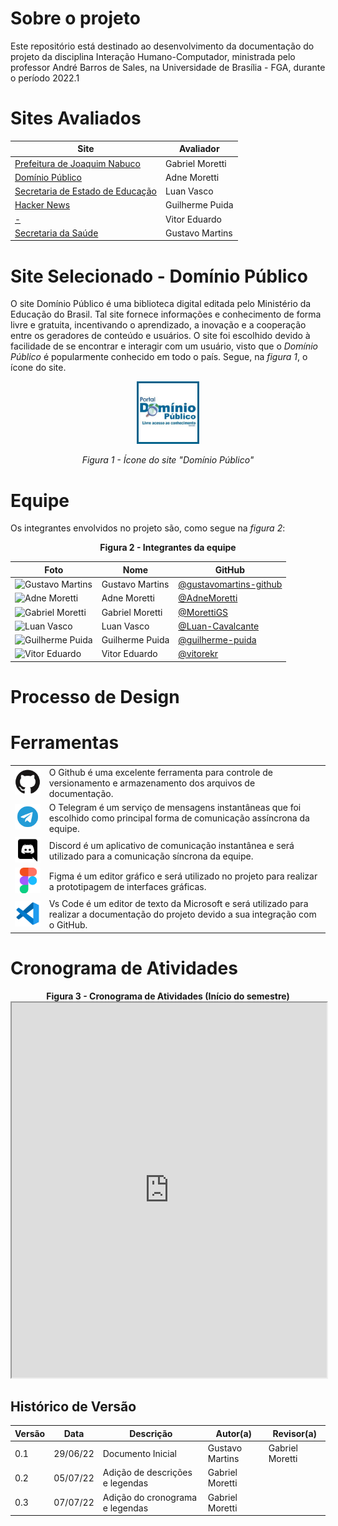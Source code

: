 # Sobre o projeto

Este repositório está destinado ao desenvolvimento da documentação do projeto da disciplina Interação Humano-Computador, ministrada pelo professor André Barros de Sales, na Universidade de Brasília - FGA, durante o período 2022.1

# Sites Avaliados
| Site |  Avaliador |
| ---- | --------- |
|[Prefeitura de Joaquim Nabuco](https://joaquimnabuco.pe.gov.br/v1/)  | Gabriel Moretti |
|[Domínio Público](http://www.dominiopublico.gov.br/pesquisa/PesquisaObraForm.do)  | Adne Moretti |
|[Secretaria de Estado de Educação](https://www.educacao.df.gov.br/)  | Luan Vasco |
|[Hacker News](https://news.ycombinator.com/)  | Guilherme Puida |
|[-](-)  | Vitor Eduardo |
|[Secretaria da Saúde](https://sivisa.saude.sp.gov.br/sivisa/) | Gustavo Martins |

# Site Selecionado - Domínio Público

O site Domínio Público é uma biblioteca digital editada pelo Ministério da Educação do Brasil. Tal site fornece informações e conhecimento de forma livre e gratuita, incentivando o aprendizado, a inovação e a cooperação entre os geradores de conteúdo e usuários. O site foi escolhido devido à facilidade de se encontrar e interagir com um usuário, visto que o _Domínio Público_ é popularmente conhecido em todo o país. Segue, na _figura 1_, o ícone do site.

<div align="center">
<img src="assets/imagens/dominio-publico_2.png" alt="Gustavo Martins" width="100">
 <p><i>Figura 1 - Ícone do site "Domínio Público"</i></p>
</div>

# Equipe

Os integrantes envolvidos no projeto são, como segue na _figura 2_:

<figcaption><center>
    <b>Figura 2 - Integrantes da equipe</b>
</figcaption>
 
| Foto | Nome | GitHub |
| ---- | ---- | ------ |
|<img src="https://github.com/gustavomartins-github.png" alt="Gustavo Martins" width="100"> | Gustavo Martins | [@gustavomartins-github](https://github.com/gustavomartins-github) |
|<img src="https://github.com/AdneMoretti.png" alt="Adne Moretti" width="100"> | Adne Moretti  | [@AdneMoretti](https://github.com/AdneMoretti) |
|<img src="https://github.com/MorettiGS.png" alt="Gabriel Moretti" width="100"> | Gabriel Moretti | [@MorettiGS](https://github.com/MorettiGS) |
|<img src="https://github.com/Luan-Cavalcante.png" alt="Luan Vasco" width="100"> | Luan Vasco | [@Luan-Cavalcante](https://github.com/Luan-Cavalcante) |
|<img src="https://github.com/guilherme-puida.png" alt="Guilherme Puida" width="100">   | Guilherme Puida | [@guilherme-puida](https://github.com/guilherme-puida) |
|<img src="https://github.com/vitorekr.png" alt="Vitor Eduardo" width="100">   | Vitor Eduardo | [@vitorekr](https://github.com/vitorekr) |


# Processo de Design


# Ferramentas
|     |     | 
| :-: | :- |
| <img src="https://raw.githubusercontent.com/devicons/devicon/master/icons/github/github-original.svg" width="100"> | O Github é uma excelente ferramenta para controle de versionamento e armazenamento dos arquivos de documentação. |
| <img src="./assets/imagens/telegram.png" width="100"> | O Telegram é um serviço de mensagens instantâneas que foi escolhido como principal forma de comunicação assíncrona da equipe. |
| <img src="./assets/imagens/discord.svg" width="100"> | Discord é um aplicativo de comunicação instantânea e será utilizado para a comunicação síncrona da equipe. |
| <img src="./assets/imagens/figma.svg" width="100"> | Figma é um editor gráfico e será utilizado no projeto para realizar a prototipagem de interfaces gráficas. |
| <img src="./assets/imagens/vscode.svg" width="100"> | Vs Code é um editor de texto da Microsoft e será utilizado para realizar a documentação do projeto devido a sua integração com o GitHub. |

# Cronograma de Atividades

<figcaption><center>
    <b>Figura 3 - Cronograma de Atividades (Início do semestre)</b>
</figcaption>
    
<div align="center">
<iframe width="100%" height="600px" src="https://docs.google.com/spreadsheets/d/e/2PACX-1vRZgZvIHbYT3x_niK3SAPwP_rg2Jza8JUdNEBPBxh_7rfzeyzjpALPWf99UMBOFfVFq3Au5rxXI6V9h/pubhtml?gid=670011982&single=true"></iframe>
</div>

## Histórico de Versão

| Versão | Data | Descrição | Autor(a) | Revisor(a)
|--------|------|-----------|-------| -------
| 0.1 | 29/06/22 | Documento Inicial | Gustavo Martins | Gabriel Moretti
| 0.2 | 05/07/22 | Adição de descrições e legendas | Gabriel Moretti |
| 0.3 | 07/07/22 | Adição do cronograma e legendas | Gabriel Moretti |
